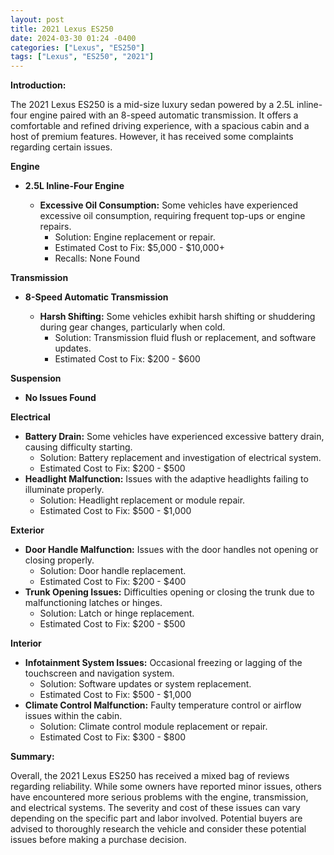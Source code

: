 ```yaml
---
layout: post
title: 2021 Lexus ES250
date: 2024-03-30 01:24 -0400
categories: ["Lexus", "ES250"]
tags: ["Lexus", "ES250", "2021"]
---
```

**Introduction:**

The 2021 Lexus ES250 is a mid-size luxury sedan powered by a 2.5L inline-four engine paired with an 8-speed automatic transmission. It offers a comfortable and refined driving experience, with a spacious cabin and a host of premium features. However, it has received some complaints regarding certain issues.

**Engine**

* **2.5L Inline-Four Engine**

  * **Excessive Oil Consumption:** Some vehicles have experienced excessive oil consumption, requiring frequent top-ups or engine repairs.
    * Solution: Engine replacement or repair.
    * Estimated Cost to Fix: $5,000 - $10,000+
    * Recalls: None Found

**Transmission**

* **8-Speed Automatic Transmission**

  * **Harsh Shifting:** Some vehicles exhibit harsh shifting or shuddering during gear changes, particularly when cold.
    * Solution: Transmission fluid flush or replacement, and software updates.
    * Estimated Cost to Fix: $200 - $600

**Suspension**

* **No Issues Found**

**Electrical**

* **Battery Drain:** Some vehicles have experienced excessive battery drain, causing difficulty starting.
    * Solution: Battery replacement and investigation of electrical system.
    * Estimated Cost to Fix: $200 - $500
* **Headlight Malfunction:** Issues with the adaptive headlights failing to illuminate properly.
    * Solution: Headlight replacement or module repair.
    * Estimated Cost to Fix: $500 - $1,000

**Exterior**

* **Door Handle Malfunction:** Issues with the door handles not opening or closing properly.
    * Solution: Door handle replacement.
    * Estimated Cost to Fix: $200 - $400
* **Trunk Opening Issues:** Difficulties opening or closing the trunk due to malfunctioning latches or hinges.
    * Solution: Latch or hinge replacement.
    * Estimated Cost to Fix: $200 - $500

**Interior**

* **Infotainment System Issues:** Occasional freezing or lagging of the touchscreen and navigation system.
    * Solution: Software updates or system replacement.
    * Estimated Cost to Fix: $500 - $1,000
* **Climate Control Malfunction:** Faulty temperature control or airflow issues within the cabin.
    * Solution: Climate control module replacement or repair.
    * Estimated Cost to Fix: $300 - $800

**Summary:**

Overall, the 2021 Lexus ES250 has received a mixed bag of reviews regarding reliability. While some owners have reported minor issues, others have encountered more serious problems with the engine, transmission, and electrical systems. The severity and cost of these issues can vary depending on the specific part and labor involved. Potential buyers are advised to thoroughly research the vehicle and consider these potential issues before making a purchase decision.
